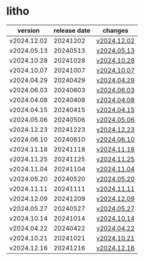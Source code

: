 # litho

|   version   | release date |                 changes                  |
|-------------|--------------|------------------------------------------|
| v2024.12.02 | 20241202     | [v2024.12.02](./v2024.12.02-20241202.md) |
| v2024.05.13 | 20240513     | [v2024.05.13](./v2024.05.13-20240513.md) |
| v2024.10.28 | 20241028     | [v2024.10.28](./v2024.10.28-20241028.md) |
| v2024.10.07 | 20241007     | [v2024.10.07](./v2024.10.07-20241007.md) |
| v2024.04.29 | 20240429     | [v2024.04.29](./v2024.04.29-20240429.md) |
| v2024.06.03 | 20240603     | [v2024.06.03](./v2024.06.03-20240603.md) |
| v2024.04.08 | 20240408     | [v2024.04.08](./v2024.04.08-20240408.md) |
| v2024.04.15 | 20240415     | [v2024.04.15](./v2024.04.15-20240415.md) |
| v2024.05.06 | 20240506     | [v2024.05.06](./v2024.05.06-20240506.md) |
| v2024.12.23 | 20241223     | [v2024.12.23](./v2024.12.23-20241223.md) |
| v2024.06.10 | 20240610     | [v2024.06.10](./v2024.06.10-20240610.md) |
| v2024.11.18 | 20241118     | [v2024.11.18](./v2024.11.18-20241118.md) |
| v2024.11.25 | 20241125     | [v2024.11.25](./v2024.11.25-20241125.md) |
| v2024.11.04 | 20241104     | [v2024.11.04](./v2024.11.04-20241104.md) |
| v2024.05.20 | 20240520     | [v2024.05.20](./v2024.05.20-20240520.md) |
| v2024.11.11 | 20241111     | [v2024.11.11](./v2024.11.11-20241111.md) |
| v2024.12.09 | 20241209     | [v2024.12.09](./v2024.12.09-20241209.md) |
| v2024.05.27 | 20240527     | [v2024.05.27](./v2024.05.27-20240527.md) |
| v2024.10.14 | 20241014     | [v2024.10.14](./v2024.10.14-20241014.md) |
| v2024.04.22 | 20240422     | [v2024.04.22](./v2024.04.22-20240422.md) |
| v2024.10.21 | 20241021     | [v2024.10.21](./v2024.10.21-20241021.md) |
| v2024.12.16 | 20241216     | [v2024.12.16](./v2024.12.16-20241216.md) |

